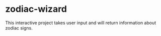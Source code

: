 # zodiac-wizard
This interactive project takes user input and will return information about zodiac signs.
